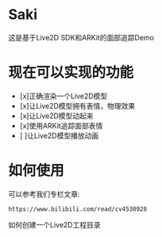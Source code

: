 # Saki

这是基于Live2D SDK和ARKit的面部追踪Demo

# 现在可以实现的功能

- [x]正确渲染一个Live2D模型
- [x]让Live2D模型拥有表情，物理效果
- [x]让Live2D模型动起来
- [x]使用ARKit追踪面部表情
- [ ]让Live2D模型播放动画

# 如何使用

可以参考我们专栏文章:

`https://www.bilibili.com/read/cv4530928`

如何创建一个Live2D工程目录

